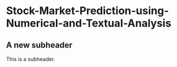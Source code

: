 # Stock-Market-Prediction-using-Numerical-and-Textual-Analysis

## A new subheader

This is a subheader.
